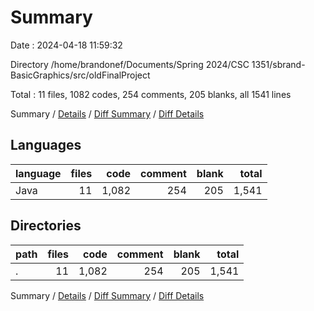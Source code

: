# Summary

Date : 2024-04-18 11:59:32

Directory /home/brandonef/Documents/Spring 2024/CSC 1351/sbrand-BasicGraphics/src/oldFinalProject

Total : 11 files,  1082 codes, 254 comments, 205 blanks, all 1541 lines

Summary / [Details](details.md) / [Diff Summary](diff.md) / [Diff Details](diff-details.md)

## Languages
| language | files | code | comment | blank | total |
| :--- | ---: | ---: | ---: | ---: | ---: |
| Java | 11 | 1,082 | 254 | 205 | 1,541 |

## Directories
| path | files | code | comment | blank | total |
| :--- | ---: | ---: | ---: | ---: | ---: |
| . | 11 | 1,082 | 254 | 205 | 1,541 |

Summary / [Details](details.md) / [Diff Summary](diff.md) / [Diff Details](diff-details.md)